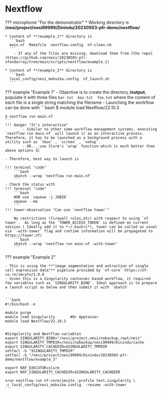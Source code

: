 # Nextflow 

??? microphone "For the demonstrator"
    * Working directory is **/nesi/project/nesi99999/Dinindu/20230503-pfr-demo/nextflow/**

    * Content of **/example_1** directory is 
      ```bash
      main.nf  Makefile  nextflow.config  nf-clean.sh
      ```
        - If any of the files are missing, download them from [the repo](https://github.com/nesi/20230503-pfr-nfandarray/tree/main/scripts/nextflow/example_1)

    * Content of **/example_2** directory is 
      ```bash
      local_config/nesi_mahuika.config  nf_launch.sh
      ```

??? example "Example 1"
    - Objective is to create the directory **/output**, populate it with three files `bar.txt  baz.txt  foo.txt` where the content of each file is a single string matching the filename
    -  Launching the workflow can be done with 
    ```bash
    $ module load Nextflow/22.10.3 

    $ nextflow run main.nf
    ```
    !!! danger "It's interactive"
            - Similar to other some workflow management systems, executing `nextflow run main.nf` will launch it as an interactive process. Therefore, it has to be launched as a background process with a utility such as `tmux` , `screen` , `nohup`. 
            - OR....use Slurm's `wrap` function which is much better than above options 😊
    
    - Therefore, best way to launch is

    !!! terminal "code"
        ```bash
        sbatch --wrap 'nextflow run main.nf'
        ```
    - Check the status with 
    !!! terminal "code"
        ```bash
        #OR use `squeue -j JOBID`
        squeue --me     
        ```
    !!! tower-observation "Can use `nextflow tower`"
        
        No restrictions (firewall rules,etc) with respect to using `nf tower`.  As long as the `TOWER_ACCESS_TOKEN` is defined on current session ( Ideally add it to *~/.bashrc*), tower can be called as usual via `-with-tower` flag and runtime information will be propagated to https://tower.nf/
        ```bash
        sbatch --wrap 'nextflow run main.nf -with-tower'
        ```

??? example "Example 2"

    - This is using the **"image segmentation and extraction of single cell expression data"** pipeline provided by `nf-core` https://nf-co.re/imcyto/1.0.0
    - Given this is a Singularity container based workflow, it required few variables such as `SINGULARITY_BIND`. Ideal approach is to prepare a launch script as below and then submit it with `sbatch`

    
    ```bash
    #!/bin/bash -e

    module purge
    module load Singularity       #Or Apptainer
    module load Nextflow/22.10.3


    #Singularity and Nextflow variables
    export SINGULARITY_BIND="/nesi/project,nesi/nobackup,/opt/nesi"
    export SINGULARITY_TMPDIR=/nesi/nobackup/nesi99999/Dinindu/cache
    export SINGULARITY_CACHEDIR=$SINGULARITY_TMPDIR
    setfacl -b "$SINGULARITY_TMPDIR"
    setfacl -b "/nesi/project/nesi99999/Dinindu/20230503-pfr-demo/nextflow/example_3"

    export NXF_EXECUTOR=slurm
    export NXF_SINGULARITY_CACHEDIR=$SINGULARITY_CACHEDIR

    srun nextflow run nf-core/imcyto -profile test,singularity \
    -c local_config/nesi_mahuika.config  -resume -with-tower
    ```